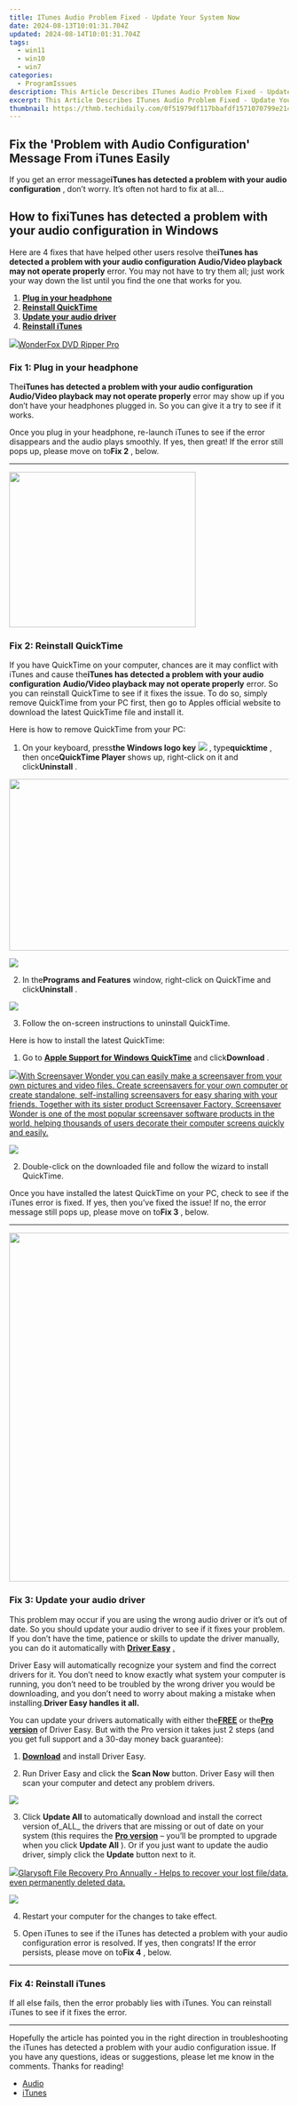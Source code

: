 ```yaml
---
title: ITunes Audio Problem Fixed - Update Your System Now
date: 2024-08-13T10:01:31.704Z
updated: 2024-08-14T10:01:31.704Z
tags:
  - win11
  - win10
  - win7
categories:
  - ProgramIssues
description: This Article Describes ITunes Audio Problem Fixed - Update Your System Now
excerpt: This Article Describes ITunes Audio Problem Fixed - Update Your System Now
thumbnail: https://thmb.techidaily.com/0f51979df117bbafdf1571070799e2143d64735bc1b6be8bfd5d8bcb718371f0.jpg
---
```


## Fix the 'Problem with Audio Configuration' Message From iTunes Easily

If you get an error message**iTunes has detected a problem with your audio configuration** , don’t worry. It’s often not hard to fix at all…

## How to fix**iTunes has detected a problem with your audio configuration** in Windows

 Here are 4 fixes that have helped other users resolve the**iTunes has detected a problem with your audio configuration** **Audio/Video playback may not operate properly** error. You may not have to try them all; just work your way down the list until you find the one that works for you.

1. **[Plug in your headphone](https://tools.techidaily.com/drivereasy/download/)**
2. **[Reinstall QuickTime](https://tools.techidaily.com/drivereasy/download/)**
3. **[Update your audio driver](https://tools.techidaily.com/drivereasy/download/)**
4. **[Reinstall iTunes](https://tools.techidaily.com/drivereasy/download/)**

<!-- affiliate ads begin -->
<a href="https://secure.2checkout.com/order/checkout.php?PRODS=3922934&QTY=1&AFFILIATE=108875&CART=1"><img src="https://secure.avangate.com/images/merchant/4b0a0290ad7df100b77e86839989a75e/products/ripperpro.png" border="0">WonderFox DVD Ripper Pro</a>
<!-- affiliate ads end -->
### Fix 1: Plug in your headphone

 The**iTunes has detected a problem with your audio configuration** **Audio/Video playback may not operate properly** error may show up if you don’t have your headphones plugged in. So you can give it a try to see if it works.

 Once you plug in your headphone, re-launch iTunes to see if the error disappears and the audio plays smoothly. If yes, then great! If the error still pops up, please move on to**Fix 2** , below.

---

<!-- affiliate ads begin -->
<a href="https://aligracehair.sjv.io/c/5597632/2087264/19272" target="_top" id="2087264"><img src="//a.impactradius-go.com/display-ad/19272-2087264" border="0" alt="" width="336" height="280"/></a><img height="0" width="0" src="https://imp.pxf.io/i/5597632/2087264/19272" style="position:absolute;visibility:hidden;" border="0" />
<!-- affiliate ads end -->
### Fix 2: Reinstall QuickTime

 If you have QuickTime on your computer, chances are it may conflict with iTunes and cause the**iTunes has detected a problem with your audio configuration** **Audio/Video playback may not operate properly** error. So you can reinstall QuickTime to see if it fixes the issue. To do so, simply remove QuickTime from your PC first, then go to Apples official website to download the latest QuickTime file and install it.

Here is how to remove QuickTime from your PC:

 1) On your keyboard, press**the Windows logo key** ![](https://images.drivereasy.com/wp-content/uploads/2018/05/Windows-logo-key-5.png) , type**quicktime** , then once**QuickTime Player** shows up, right-click on it and click**Uninstall** .

<!-- affiliate ads begin -->
<a href="https://martinic.evyy.net/c/5597632/1422856/4482" target="_top" id="1422856"><img src="//a.impactradius-go.com/display-ad/4482-1422856" border="0" alt="" width="580" height="309"/></a>
<!-- affiliate ads end -->
![](https://images.drivereasy.com/wp-content/uploads/2019/09/image-366.png)

 2) In the**Programs and Features** window, right-click on QuickTime and click**Uninstall** .

![](https://images.drivereasy.com/wp-content/uploads/2019/09/image-367-1024x577.png)

3) Follow the on-screen instructions to uninstall QuickTime.

Here is how to install the latest QuickTime:

 1) Go to **[Apple Support for Windows QuickTime](https://support.apple.com/kb/DL837?locale=en%5FUS)**  and click**Download** .

<!-- affiliate ads begin -->
<a href="https://secure.2checkout.com/order/checkout.php?PRODS=195080&QTY=1&AFFILIATE=108875&CART=1"><img src="https://www.blumentals.net/scrwonder/images/screensaver-software.png" border="0">With Screensaver Wonder you can easily make a screensaver from your own pictures and video files. Create screensavers for your own computer or create standalone, self-installing screensavers for easy sharing with your friends. Together with its sister product Screensaver Factory, Screensaver Wonder is one of the most popular screensaver software products in the world, helping thousands of users decorate their computer screens quickly and easily.</a>
<!-- affiliate ads end -->
![](https://images.drivereasy.com/wp-content/uploads/2019/09/image-369.png)

 2) Double-click on the downloaded file and follow the wizard to install QuickTime.

 Once you have installed the latest QuickTime on your PC, check to see if the iTunes error is fixed. If yes, then you’ve fixed the issue! If no, the error message still pops up, please move on to**Fix 3** , below.

---

<!-- affiliate ads begin -->
<a href="https://versadesk.pxf.io/c/5597632/1892107/21290" target="_top" id="1892107"><img src="//a.impactradius-go.com/display-ad/21290-1892107" border="0" alt="" width="1200" height="628"/></a><img height="0" width="0" src="https://imp.pxf.io/i/5597632/1892107/21290" style="position:absolute;visibility:hidden;" border="0" />
<!-- affiliate ads end -->
### Fix 3: Update your audio driver

 This problem may occur if you are using the wrong audio driver or it’s out of date. So you should update your audio driver to see if it fixes your problem. If you don’t have the time, patience or skills to update the driver manually, you can do it automatically with **[Driver Easy](https://tools.techidaily.com/drivereasy/download/)** [.](https://tools.techidaily.com/drivereasy/download/)

 Driver Easy will automatically recognize your system and find the correct drivers for it. You don’t need to know exactly what system your computer is running, you don’t need to be troubled by the wrong driver you would be downloading, and you don’t need to worry about making a mistake when installing.**Driver Easy handles it all.**

 You can update your drivers automatically with either the[**FREE**](https://tools.techidaily.com/drivereasy/download/) or the[**Pro version**](https://tools.techidaily.com/drivereasy/download/) of Driver Easy. But with the Pro version it takes just 2 steps (and you get full support and a 30-day money back guarantee):

 1) **[Download](https://tools.techidaily.com/drivereasy/download/)** [](https://tools.techidaily.com/drivereasy/download/) and install Driver Easy.

 2) Run Driver Easy and click the **Scan Now** button. Driver Easy will then scan your computer and detect any problem drivers.

![](https://images.drivereasy.com/wp-content/uploads/2019/06/image-35.png)

 3) Click **Update All** to automatically download and install the correct version of_ALL_ the drivers that are missing or out of date on your system (this requires the [**Pro version**](https://tools.techidaily.com/drivereasy/download/) – you’ll be prompted to upgrade when you click **Update All** ). Or if you just want to update the audio driver, simply click the **Update** button next to it.

<!-- affiliate ads begin -->
<a href="https://order.glarysoft.com/order/checkout.php?PRODS=35504869&QTY=1&AFFILIATE=108875&CART=1"><img src="https://secure.avangate.com/images/merchant/6734fa703f6633ab896eecbdfad8953a/products/1_FR-200-1.png" border="0">Glarysoft File Recovery Pro Annually -  Helps to recover your lost file/data, even permanently deleted data. 
</a>
<!-- affiliate ads end -->
![](https://images.drivereasy.com/wp-content/uploads/2019/06/image-36.png)

4) Restart your computer for the changes to take effect.

5) Open iTunes to see if the iTunes has detected a problem with your audio configuration error is resolved. If yes, then congrats! If the error persists, please move on to**Fix 4** , below.

---

### Fix 4: Reinstall iTunes

 If all else fails, then the error probably lies with iTunes. You can reinstall iTunes to see if it fixes the error.

---

 Hopefully the article has pointed you in the right direction in troubleshooting the iTunes has detected a problem with your audio configuration issue. If you have any questions, ideas or suggestions, please let me know in the comments. Thanks for reading!

* [Audio](https://tools.techidaily.com/drivereasy/download/)
* [iTunes](https://tools.techidaily.com/drivereasy/download/)

<ins class="adsbygoogle"
     style="display:block"
     data-ad-format="autorelaxed"
     data-ad-client="ca-pub-7571918770474297"
     data-ad-slot="1223367746"></ins>



<ins class="adsbygoogle"
     style="display:block"
     data-ad-client="ca-pub-7571918770474297"
     data-ad-slot="8358498916"
     data-ad-format="auto"
     data-full-width-responsive="true"></ins>


